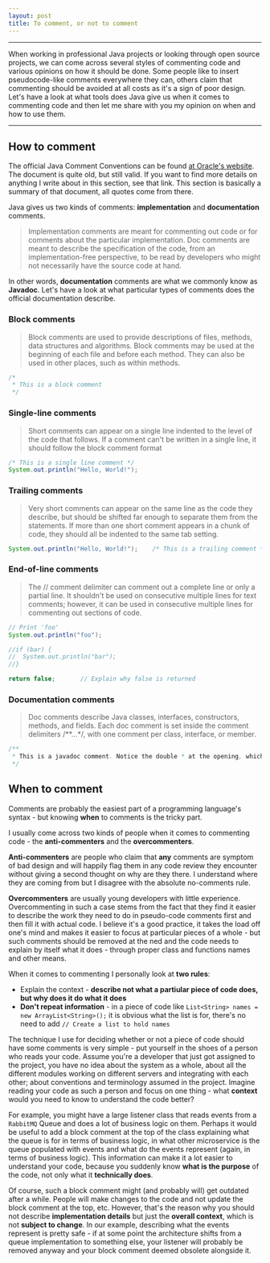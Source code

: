 ```yaml
---
layout: post
title: To comment, or not to comment
---
```


---

When working in professional Java projects or looking through open source projects, we can come across several styles of commenting code and various opinions on how it should be done. Some people like to insert pseudocode-like comments everywhere they can, others claim that commenting should be avoided at all costs as it's a sign of poor design. Let's have a look at what tools does Java give us when it comes to commenting code and then let me share with you my opinion on when and how to use them.

---
## How to comment

The official Java Comment Conventions can be found [at Oracle's website](http://www.oracle.com/technetwork/java/codeconventions-141999.html). The document is quite old, but still valid. If you want to find more details on anything I write about in this section, see that link. This section is basically a summary of that document, all quotes come from there.

Java gives us two kinds of comments: **implementation** and **documentation** comments.

> Implementation comments are meant for commenting out code or for comments about the particular implementation. Doc comments are meant to describe the specification of the code, from an implementation-free perspective, to be read by developers who might not necessarily have the source code at hand.

In other words, **documentation** comments are what we commonly know as **Javadoc**. Let's have a look at what particular types of comments does the official documentation describe.

### Block comments

> Block comments are used to provide descriptions of files, methods, data structures and algorithms. Block comments may be used at the beginning of each file and before each method. They can also be used in other places, such as within methods.

```java
/*
 * This is a block comment
 */
```

### Single-line comments

> Short comments can appear on a single line indented to the level of the code that follows. If a comment can't be written in a single line, it should follow the block comment format

```java
/* This is a single line comment */
System.out.println("Hello, World!");
```

### Trailing comments

> Very short comments can appear on the same line as the code they describe, but should be shifted far enough to separate them from the statements. If more than one short comment appears in a chunk of code, they should all be indented to the same tab setting.

```java
System.out.println("Hello, World!");	/* This is a trailing comment */
```

### End-of-line comments

> The // comment delimiter can comment out a complete line or only a partial line. It shouldn't be used on consecutive multiple lines for text comments; however, it can be used in consecutive multiple lines for commenting out sections of code.

```java
// Print 'foo'
System.out.println("foo");

//if (bar) {
//	System.out.println("bar");
//}

return false;		// Explain why false is returned
```

### Documentation comments

> Doc comments describe Java classes, interfaces, constructors, methods, and fields. Each doc comment is set inside the comment delimiters /\*\*...\*/, with one comment per class, interface, or member.

```java
/**
 * This is a javadoc comment. Notice the double * at the opening, which distinguishes it from a block comment.
 */
```

## When to comment

Comments are probably the easiest part of a programming language's syntax - but knowing **when** to comments is the tricky part.

I usually come across two kinds of people when it comes to commenting code - the **anti-commenters** and the **overcommenters**.

**Anti-commenters** are people who claim that **any** comments are symptom of bad design and will happily flag them in any code review they encounter without giving a second thought on why are they there. I understand where they are coming from but I disagree with the absolute no-comments rule. 

**Overcommenters** are usually young developers with little experience. Overcommenting in such a case stems from the fact that they find it easier to describe the work they need to do in pseudo-code comments first and then fill it with actual code. I believe it's a good practice, it takes the load off one's mind and makes it easier to focus at particular pieces of a whole - but such comments should be removed at the ned and the code needs to explain by itself what it does - through proper class and functions names and other means.

When it comes to commenting I personally look at **two rules**:
* Explain the context - **describe not what a partiular piece of code does, but why does it do what it does**
* **Don't repeat information** - in a piece of code like `List<String> names = new ArrayList<String>();` it is obvious what the list is for, there's no need to add `// Create a list to hold names`

The technique I use for deciding whether or not a piece of code should have some comments is very simple - put yourself in the shoes of a person who reads your code. Assume you're a developer that just got assigned to the project, you have no idea about the system as a whole, about all the different modules working on different servers and integrating with each other; about conventions and terminology assumed in the project. Imagine reading your code as such a person and focus on one thing - what **context** would you need to know to understand the code better?

For example, you might have a large listener class that reads events from a `RabbitMQ` Queue and does a lot of business logic on them. Perhaps it would be useful to add a block comment at the top of the class explaining what the queue is for in terms of business logic, in what other microservice is the queue populated with events and what do the events represent (again, in terms of business logic). This information can make it a lot easier to understand your code, because you suddenly know **what is the purpose** of the code, not only what it **technically does**.

Of course, such a block comment might (and probably will) get outdated after a while. People will make changes to the code and not update the block comment at the top, etc. However, that's the reason why you should not describe **implementation details** but just the **overall context**, which is not **subject to change**. In our example, describing what the events represent is pretty safe - if at some point the architecture shifts from a queue implementation to something else, your listener will probably be removed anyway and your block comment deemed obsolete alongside it.